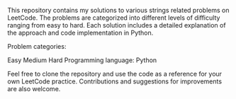 This repository contains my solutions to various strings related problems on LeetCode. The problems are categorized into different levels of difficulty ranging from easy to hard. Each solution includes a detailed explanation of the approach and code implementation in Python.

Problem categories:

Easy
Medium
Hard
Programming language: Python

Feel free to clone the repository and use the code as a reference for your own LeetCode practice. Contributions and suggestions for improvements are also welcome.




